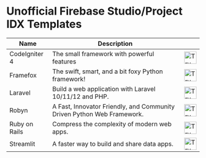 # Unofficial Firebase Studio/Project IDX Templates

| Name | Description | |
| --- | --- | --- |
| CodeIgniter 4 | The small framework with powerful features | <a href="https://idx.google.com/new?template=https://github.com/arifnd/idx-templates/tree/main/codeigniter-4"><img height="32" alt="Try in IDX" src="https://cdn.idx.dev/btn/try_dark_32.svg"></a> |
| Framefox | The swift, smart, and a bit foxy Python framework! | <a href="https://idx.google.com/new?template=https://github.com/arifnd/idx-templates/tree/main/python-framefox"><img height="32" alt="Try in IDX" src="https://cdn.idx.dev/btn/try_dark_32.svg"></a> |
| Laravel | Build a web application with Laravel 10/11/12 and PHP. | <a href="https://idx.google.com/new?template=https://github.com/arifnd/idx-templates/tree/main/laravel-advanced"><img height="32" alt="Try in IDX" src="https://cdn.idx.dev/btn/try_dark_32.svg"></a> |
| Robyn | A Fast, Innovator Friendly, and Community Driven Python Web Framework. | <a href="https://idx.google.com/new?template=https://github.com/arifnd/idx-templates/tree/main/python-robyn"><img height="32" alt="Try in IDX" src="https://cdn.idx.dev/btn/try_dark_32.svg"></a> |
| Ruby on Rails | Compress the complexity of modern web apps. | <a href="https://idx.google.com/new?template=https://github.com/arifnd/idx-templates/tree/main/ruby-on-rails"><img height="32" alt="Try in IDX" src="https://cdn.idx.dev/btn/try_dark_32.svg"></a> |
| Streamlit | A faster way to build and share data apps. | <a href="https://idx.google.com/new?template=https://github.com/arifnd/idx-templates/tree/main/streamlit"><img height="32" alt="Try in IDX" src="https://cdn.idx.dev/btn/try_dark_32.svg"></a> |
